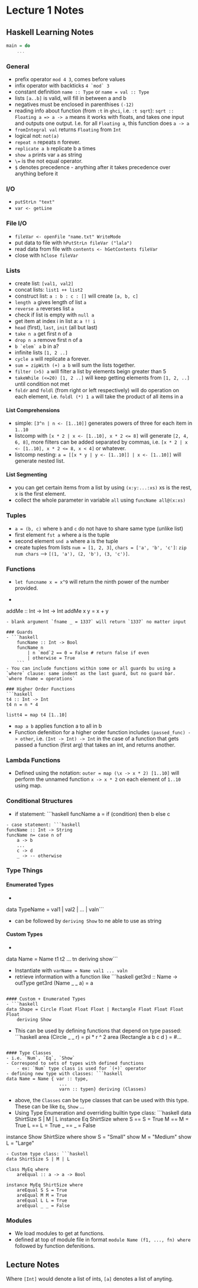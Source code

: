 # Lecture 1 Notes

## Haskell Learning Notes

```haskell
main = do
	...
```

### General
- prefix operator ``mod 4 3``, comes before values
- infix operator with backticks ``4 `mod` 3``
- constant definition `name :: Type` or `name = val :: Type`
- lists `[a..b]` is valid, will fill in between a and b
- negatives must be enclosed in parenthises `(-12)`
- reading info about function (from `:t` in `ghci`, i.e. `:t sqrt`): `sqrt :: Floating a => a -> a` means it works with floats, and takes one input and outputs one output. I.e. for all `Floating a`, this function does `a -> a`
- `fromIntegral val` returns `Floating` from `Int`
- logical not: `not(a)`
- `repeat n` repeats n forever.
- `replicate a b` replicate b a times
- `show a` prints var `a` as string
- `\=` is the not equal operator.
- `$` denotes precedence - anything after it takes precedence over anything before it

### I/O
- `putStrLn "text"`
- `var <- getLine`

### File I/O
- `fileVar <- openFile "name.txt" WriteMode`
- put data to file with `hPutStrLn fileVar ("lala")`
- read data from file with `contents <- hGetContents fileVar`
- close with `hClose fileVar`

### Lists
- create list: `[val1, val2]`
- concat lists: `list1 ++ list2`
- construct list: `a : b : c : []` will create `[a, b, c]`
- `length a` gives length of list `a`
- `reverse a` reverses list `a`
- check if list is empty with `null a`
- get item at index i in list a: `a !! i`
- `head` (first), `last`, `init` (all but last)
- `take n a` get first n of a
- `drop n a` remove first n of a
- ``b `elem` a`` b in a?
- infinite lists `[1, 2 ..]`
- `cycle a` will replicate a forever.
- `sum = zipWith (+) a b` will sum the lists together.
- `filter (>5) a` will filter a list by elements beign greater than 5
- `takeWhile (<=20) [1, 2 ..]` will keep getting elements from `[1, 2, ..]` until condition not met
- `foldr` and `foldl` (from right or left respectively) will do operation on each element, i.e. `foldl (*) 1 a` will take the product of all items in a

#### List Comprehensions
- simple:  `[3^n | n <- [1..10]]` generates powers of three for each item in `1..10`
- listcomp with `[x * 2 | x <- [1..10], x * 2 <= 8]` will generate `[2, 4, 6, 8]`, more filters can be added separated by commas, i.e. `[x * 2 | x <- [1..10], x * 2 <= 8, x < 4]` or whatever.
- listcomp nesting: `a = [[x * y | y <- [1..10]] | x <- [1..10]]` will generate nested list.

#### List Segmenting
- you can get certain items from a list by using `(x:y:...:xs)` xs is the rest, x is the first element.
- collect the whole parameter in variable `all` using `funcName all@(x:xs)`

### Tuples
- `a = (b, c)` where `b` and `c` do not have to share same type (unlike list)
- first element `fst a` where a is the tuple
- second element `snd a` where a is the tuple
- create tuples from lists `num = [1, 2, 3]`, `chars = ['a', 'b', 'c']`: `zip num chars` --> `[(1, 'a'), (2, 'b'), (3, 'c')]`.

### Functions
- `let funcname x = x^9` will return the ninth power of the number provided.
- ```haskell
addMe :: Int -> Int -> Int
addMe x y = x + y
```
- blank argument `fname _ = 1337` will return `1337` no matter input

### Guards
- ```haskell
	funcName :: Int -> Bool
	funcName n
		| n `mod`2 == 0 = False # return false if even
		| otherwise = True
	```
- You can include functions within some or all guards bu using a `where` clause: same indent as the last guard, but no guard bar. `where fname = operations`

### Higher Order Functions
```haskell
t4 :: Int -> Int
t4 n = n * 4

listt4 = map t4 [1..10]
```
- `map a b` applies function a to all in b
- Function defenition for a higher order function includes `(passed_func) -> other`, i.e. `(Int -> Int) -> Int` in the case of a function that gets passed a function (first arg) that takes an int, and returns another.

### Lambda Functions
- Defined using the notation: `outer = map (\x -> x * 2) [1..10]` will perform the unnamed function `x -> x * 2` on each element of `1..10` using map.

### Conditional Structures
- if statement: ```haskell
funcName a = 
	if (condition)
		then b
		else c
```
- case statement: ```haskell
funcName :: Int -> String
funcName n= case n of
	a -> b
	...
	c -> d
	_ -> -- otherwise
```

### Type Things
#### Enumerated Types
- ```haskell
data TypeName = val1 | val2 | ... | valn```
- can be followed by `deriving Show` to ne able to use as string

#### Custom Types
- ```haskell
data Name = Name t1 t2 ... tn
	deriving show```
- Instantiate with `varName = Name val1 ... valn`
- retrieve information with a function like ```haskell
get3rd :: Name -> outType
get3rd (Name _ _ a) = a
```

#### Custom + Enumerated Types
- ```haskell
data Shape = Circle Float Float Float | Rectangle Float Float Float Float
	deriving Show
```
- This can be used by defining functions that depend on type passed: ```haskell
area (Circle _ _ r) = pi * r ^ 2
area (Rectangle a b c d ) = #...
```

#### Type Classes
- i.e. `Num`, `Eq`, `Show`
- Correspond to sets of types with defined functions
	- ex: `Num` type class is used for `(+)` operator
- defining new type with classes: ```haskell
data Name = Name { var :: type,
					...
				  	varn :: typen} deriving (Classes)
```
- above, the `Classes` can be type classes that can be used with this type. These can be like `Eq`, `Show` ...
- Using Type Enumeration and overriding builtin type class: ```haskell
data ShirtSize S | M | L
instance Eq ShirtSize where
	S == S = True
	M == M = True
	L == L = True
	_ == _ = False

instance Show ShirtSize where
	show S = "Small"
	show M = "Medium"
	show L = "Large"
```
- Custom type class: ```haskell
data ShirtSize S | M | L

class MyEq where
	areEqual :: a -> a -> Bool

instance MyEq ShirtSize where
	areEqual S S = True
	areEqual M M = True
	areEqual L L = True
	areEqual _ _ = False
```

### Modules
- We load modules to get at functions. 
- defined at top of module file in format `module Name (f1, ..., fn) where` followed by function defenitions.


## Lecture Notes

Where `[Int]` would denote a list of ints, `[a]` denotes a list of anyting.
